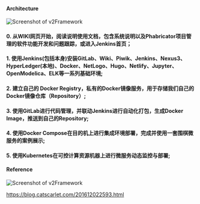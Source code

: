 
#### Architecture

![Screenshot of v2Framework](https://raw.githubusercontent.com/yangboz/2017-2018-computing-thinking/master/Docker/v2/Documents/2.jpg)

#### 0. 从WIKI网页开始，阅读说明使用文档，包含系统说明以及Phabricator项目管理的软件功能开发和问题跟踪，或进入Jenkins首页；

#### 1. 使用Jenkins(包括本身)安装GitLab、Wiki、Piwik、Jenkins、Nexus3、HyperLedger(本地)、Docker、NetLogo、Hugo、Netlify、Jupyter、OpenModelica、ELK等一系列基础环境;

#### 2. 建立自己的 Docker Registry，私有的Docker镜像服务，用于存储我们自己的Docker镜像仓库（Repository）;

#### 3. 使用GitLab进行代码管理，并联动Jenkins进行自动化打包，生成Docker Image，推送到自己的Repository;

#### 4. 使用Docker Compose在目的机上进行集成环境部署，完成并使用一套围棋微服务的案例展示;

#### 5. 使用Kubernetes在可控计算资源机器上进行微服务动态监控与部署;


#### Reference

![Screenshot of v2Framework](https://raw.githubusercontent.com/yangboz/2017-2018-computing-thinking/master/Docker/v2/Documents/1.jpg)

https://blog.catscarlet.com/201612022593.html

